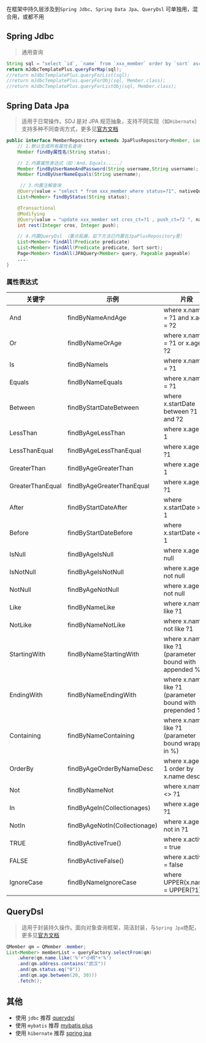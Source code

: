 在框架中持久层涉及到`Spring Jdbc`、`Spring Data Jpa`、`QueryDsl` 可单独用，混合用，或都不用

## Spring Jdbc

> 通用查询

```java
String sql = "select `id`, `name` from `xxx_member` order by `sort` asc limit 20;";
return mJdbcTemplatePlus.queryForMap(sql);
//return mJdbcTemplatePlus.queryForList(sql);
//return mJdbcTemplatePlus.queryForObj(sql, Member.class);
//return mJdbcTemplatePlus.queryForListObj(sql, Member.class);
```

## Spring Data Jpa

> 适用于日常操作。SDJ 是对 JPA 规范抽象，支持不同实现（如`Hibernate`）支持多种不同查询方式，更多见[官方文档](https://docs.spring.io/spring-data/jpa/docs/current/reference/html/#jpa.query-methods.query-creation)

```java
public interface MemberRepository extends JpaPlusRepository<Member, Long> {
    // 1.默认生成所有属性名查询
    Member findBy属性名(String status);

    // 2.内置属性表达式（如：And、Equals.....）
    Member findByUserNameAndPassword(String username,String username);
    Member findByUserNameEquals(String username);

     // 3.内置注解查询
    @Query(value = "select * from xxx_member where status=?1", nativeQuery = true)
    List<Member> findByStatus(String status);

    @Transactional
    @Modifying
    @Query(value = "update xxx_member set cros_ct=?1 , push_ct=?2 ", nativeQuery = true)
    int rest(Integer cros, Integer push);

    // 4.内置QueryDsl （重点拓展，如下方法已内置在JpaPlusRepository里）
    List<Member> findAll(Predicate predicate)
    List<Member> findAll(Predicate predicate, Sort sort);
    Page<Member> findAll(JPAQuery<Member> query, Pageable pageable)
    ....
}
```

### 属性表达式

| 关键字           | 示例                          | 片段                                                    |
| ---------------- | ----------------------------- | ------------------------------------------------------- |
| And              | findByNameAndAge              | where x.name = ?1 and x.age = ?2                        |
| Or               | findByNameOrAge               | where x.name = ?1 or x.age = ?2                         |
| Is               | findByNameIs                  | where x.name = ?1                                       |
| Equals           | findByNameEquals              | where x.name = ?1                                       |
| Between          | findByStartDateBetween        | where x.startDate between ?1 and ?2                     |
| LessThan         | findByAgeLessThan             | where x.age < ?1                                        |
| LessThanEqual    | findByAgeLessThanEqual        | where x.age ⇐ ?1                                        |
| GreaterThan      | findByAgeGreaterThan          | where x.age > ?1                                        |
| GreaterThanEqual | findByAgeGreaterThanEqual     | where x.age >= ?1                                       |
| After            | findByStartDateAfter          | where x.startDate > ?1                                  |
| Before           | findByStartDateBefore         | where x.startDate < ?1                                  |
| IsNull           | findByAgeIsNull               | where x.age is null                                     |
| IsNotNull        | findByAgeIsNotNull            | where x.age not null                                    |
| NotNull          | findByAgeNotNull              | where x.age not null                                    |
| Like             | findByNameLike                | where x.name like ?1                                    |
| NotLike          | findByNameNotLike             | where x.name not like ?1                                |
| StartingWith     | findByNameStartingWith        | where x.name like ?1 (parameter bound with appended %)  |
| EndingWith       | findByNameEndingWith          | where x.name like ?1 (parameter bound with prepended %) |
| Containing       | findByNameContaining          | where x.name like ?1 (parameter bound wrapped in %)     |
| OrderBy          | findByAgeOrderByNameDesc      | where x.age = ?1 order by x.name desc                   |
| Not              | findByNameNot                 | where x.name <> ?1                                      |
| In               | findByAgeIn(Collectionages)   | where x.age in ?1                                       |
| NotIn            | findByAgeNotIn(Collectionage) | where x.age not in ?1                                   |
| TRUE             | findByActiveTrue()            | where x.active = true                                   |
| FALSE            | findByActiveFalse()           | where x.active = false                                  |
| IgnoreCase       | findByNameIgnoreCase          | where UPPER(x.name) = UPPER(?1)                         |

## QueryDsl

> 适用于封装持久操作。面向对象查询框架，简洁封装，与`Spring Jpa`绝配，更多见[官方文档](http://www.querydsl.com/static/querydsl/latest/reference/html/index.html)

```java
QMember qm = QMember .member;
List<Member> memberList = queryFactory.selectFrom(qm)
    .where(qm.name.like('%'+"小明"+'%')
    .and(qm.address.contains("武汉"))
    .and(qm.status.eq("0"))
    .and(qm.age.between(20, 30)))
    .fetch();
```

## 其他

- 使用 `jdbc` 推荐 [querydsl](http://www.querydsl.com/)
- 使用 `mybatis` 推荐 [mybatis plus](https://mp.baomidou.com/)
- 使用 `hibernate` 推荐 [spring jpa](https://spring.io/projects/spring-data-jpa)
